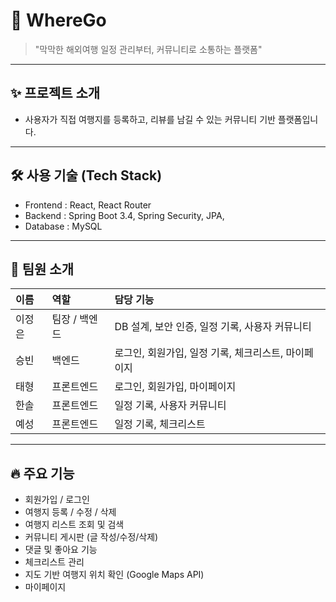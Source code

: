 # 📌 WhereGo

> "막막한 해외여행 일정 관리부터, 커뮤니티로 소통하는 플랫폼"

---

## ✨ 프로젝트 소개
- 사용자가 직접 여행지를 등록하고, 리뷰를 남길 수 있는 커뮤니티 기반 플랫폼입니다.

---

## 🛠 사용 기술 (Tech Stack)
- Frontend : React, React Router
- Backend : Spring Boot 3.4, Spring Security, JPA, 
- Database : MySQL
  
---

## 👥 팀원 소개
| 이름 | 역할 | 담당 기능 |
|:---|:---|:---|
| 이정은 | 팀장 / 백엔드 | DB 설계, 보안 인증, 일정 기록, 사용자 커뮤니티 |
| 승빈 | 백엔드 | 로그인, 회원가입, 일정 기록, 체크리스트, 마이페이지 |
| 태형 | 프론트엔드 | 로그인, 회원가입, 마이페이지 |
| 한솔 | 프론트엔드 | 일정 기록, 사용자 커뮤니티 |
| 예성 | 프론트엔드 | 일정 기록, 체크리스트 |

---

## 🔥 주요 기능
- 회원가입 / 로그인
- 여행지 등록 / 수정 / 삭제
- 여행지 리스트 조회 및 검색
- 커뮤니티 게시판 (글 작성/수정/삭제)
- 댓글 및 좋아요 기능
- 체크리스트 관리
- 지도 기반 여행지 위치 확인 (Google Maps API)
- 마이페이지
